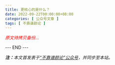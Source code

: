 ```yaml
---
title: 更核心的是什么？
date: 2022-09-22T00:00:00+08:00
categories: [ 公众号文章 ]
tags: [ 不靠谱颜论 ]
---
```


<font color=red><i>原文待拷贝备份...</i></font>

<div class="p-5 text-center">--- END ---</div>

<i><b>注：</b>本文首发表于[“不靠谱颜论”公众号](https://mp.weixin.qq.com/s/iPpEtNnJAhqECbNUscp9Ag)，并同步至本站。</i>
